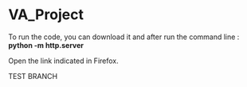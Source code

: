 # VA_Project

To run the code, you can download it and after run the command line : **python -m http.server**

Open the link indicated in Firefox.

TEST BRANCH